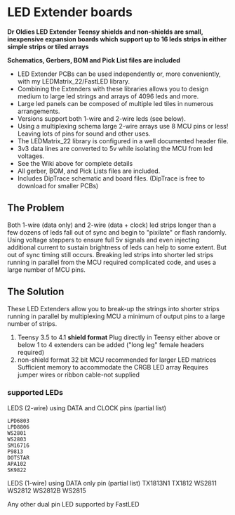 # LED Extender boards

**Dr Oldies LED Extender Teensy shields and non-shields are small, inexpensive expansion boards which support up to 16 leds strips in either simple strips or tiled arrays**

**Schematics, Gerbers, BOM and Pick List files are included**

* LED Extender PCBs can be used independently or, more conveniently, with my LEDMatrix_22/FastLED library. 
* Combining the Extenders with these libraries allows you to design medium to large led strings and arrays of 4096 leds and more.
* Large led panels can be composed of multiple led tiles in numerous arrangements. 
* Versions support both 1-wire and 2-wire leds (see below).
* Using a multiplexing schema large 2-wire arrays use 8 MCU pins or less! Leaving lots of pins for sound and other uses.
* The LEDMatrix_22 library is configured in a well documented header file. 
* 3v3 data lines are converted to 5v while isolating the MCU from led voltages.
* See the Wiki above for complete details
* All gerber, BOM, and Pick Lists files are included.
* Includes DipTrace schematic and board files. (DipTrace is free to download for smaller PCBs)

## The Problem
Both 1-wire (data only) and 2-wire (data + clock) led strips longer than a few dozens of leds fall out of sync and begin to "pixilate" or flash randomly. Using voltage steppers to ensure full 5v signals and even injecting additional current to sustain brightness of leds can help to some extent. But out of sync timing still occurs.
Breaking led strips into shorter led strips running in parallel from the MCU required complicated code, and uses a large number of MCU pins.  
 
## The Solution 
These LED Extenders allow you to break-up the strings into shorter strips running in parallel by multiplexing MCU a minimum of output pins to a large number of strips. 

1. Teensy 3.5 to 4.1 **shield format** 
    Plug directly in Teensy either above or below
    1 to 4 extenders can be added ("long leg" female headers required)
2. non-shield format
    32 bit MCU recommended for larger LED matrices
    Sufficient memory to accommodate the CRGB LED array
    Requires jumper wires or ribbon cable-not supplied 


### supported LEDs

LEDS (2-wire) using DATA and CLOCK pins (partial list)

    LPD6803 
    LPD8806 
    WS2801
    WS2803
    SM16716
    P9813  
    DOTSTAR  
    APA102  
    SK9822  
LEDS (1-wire) using DATA only pin (partial list)
    TX1813N1
    TX1812
    WS2811
    WS2812
    WS2812B
    WS2815

Any other dual pin LED supported by FastLED
